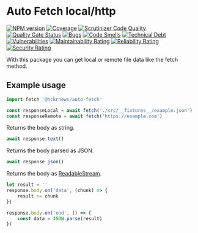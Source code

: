 # Auto Fetch local/http

[![NPM version][npm-image]][npm-url] [![Coverage](https://sonarcloud.io/api/project_badges/measure?project=hckrnews_auto-fetch&metric=coverage)](https://sonarcloud.io/summary/new_code?id=hckrnews_auto-fetch) [![Scrutinizer Code Quality][scrutinizer-image]][scrutinizer-url] [![Quality Gate Status](https://sonarcloud.io/api/project_badges/measure?project=hckrnews_auto-fetch&metric=alert_status)](https://sonarcloud.io/summary/new_code?id=hckrnews_auto-fetch) 
[![Bugs](https://sonarcloud.io/api/project_badges/measure?project=hckrnews_auto-fetch&metric=bugs)](https://sonarcloud.io/summary/new_code?id=hckrnews_auto-fetch) [![Code Smells](https://sonarcloud.io/api/project_badges/measure?project=hckrnews_auto-fetch&metric=code_smells)](https://sonarcloud.io/summary/new_code?id=hckrnews_auto-fetch) [![Technical Debt](https://sonarcloud.io/api/project_badges/measure?project=hckrnews_auto-fetch&metric=sqale_index)](https://sonarcloud.io/summary/new_code?id=hckrnews_auto-fetch) [![Vulnerabilities](https://sonarcloud.io/api/project_badges/measure?project=hckrnews_auto-fetch&metric=vulnerabilities)](https://sonarcloud.io/summary/new_code?id=hckrnews_auto-fetch)
[![Maintainability Rating](https://sonarcloud.io/api/project_badges/measure?project=hckrnews_auto-fetch&metric=sqale_rating)](https://sonarcloud.io/summary/new_code?id=hckrnews_auto-fetch) [![Reliability Rating](https://sonarcloud.io/api/project_badges/measure?project=hckrnews_auto-fetch&metric=reliability_rating)](https://sonarcloud.io/summary/new_code?id=hckrnews_auto-fetch) [![Security Rating](https://sonarcloud.io/api/project_badges/measure?project=hckrnews_auto-fetch&metric=security_rating)](https://sonarcloud.io/summary/new_code?id=hckrnews_auto-fetch)

With this package you can get local or remote file data like the fetch method.

## Example usage

```javascript
import fetch '@hckrnews/auto-fetch'

const responseLocal = await fetch('./src/__fixtures__/example.json')
const responseRemote = await fetch('https://example.com')
```

Returns the body as string. 
```javascript
await response.text()
```

Returns the body parsed as JSON. 
```javascript
await response.json()
```

Returns the body as [ReadableStream](https://nodejs.org/api/stream.html#stream_readable_streams). 
```javascript
let result = ''
response.body.on('data', (chunk) => {
    result += chunk
})

response.body.on('end', () => {
    const data = JSON.parse(result)
})
```

[npm-url]: https://www.npmjs.com/package/@hckrnews/auto-fetch
[npm-image]: https://img.shields.io/npm/v/@hckrnews/auto-fetch.svg
[travis-url]: https://app.travis-ci.com/hckrnews/auto-fetch
[travis-image]: https://app.travis-ci.com/hckrnews/auto-fetch.svg?branch=main
[coveralls-url]: https://coveralls.io/r/hckrnews/auto-fetch
[coveralls-image]: https://img.shields.io/coveralls/hckrnews/auto-fetch/main.svg
[scrutinizer-url]: https://scrutinizer-ci.com/g/hckrnews/auto-fetch/?branch=main
[scrutinizer-image]: https://scrutinizer-ci.com/g/hckrnews/auto-fetch/badges/quality-score.png?b=main
